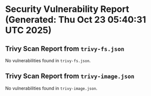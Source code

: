# Security Vulnerability Report (Generated: Thu Oct 23 05:40:31 UTC 2025)


## Trivy Scan Report from `trivy-fs.json`
No vulnerabilities found in `trivy-fs.json`.

## Trivy Scan Report from `trivy-image.json`
No vulnerabilities found in `trivy-image.json`.
